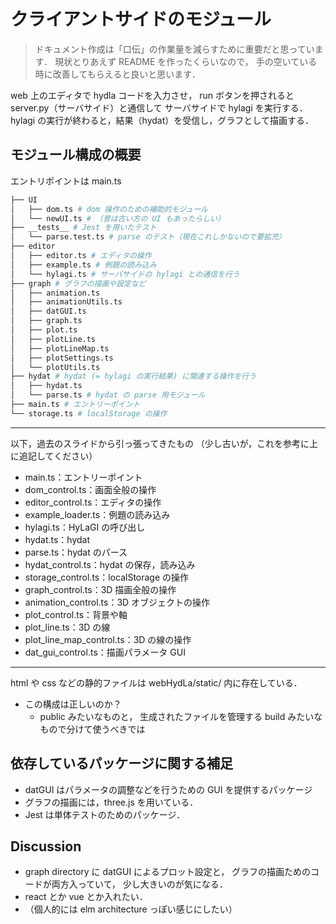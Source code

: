 # クライアントサイドのモジュール

> ドキュメント作成は「口伝」の作業量を減らすために重要だと思っています．
> 現状とりあえず README を作ったくらいなので，
> 手の空いている時に改善してもらえると良いと思います．

web 上のエディタで hydla コードを入力させ，
run ボタンを押されると server.py（サーバサイド）と通信して
サーバサイドで hylagi を実行する．
hylagi の実行が終わると，結果（hydat）を受信し，グラフとして描画する．

## モジュール構成の概要

エントリポイントは main.ts

```sh
├── UI
│   ├── dom.ts # dom 操作のための補助的モジュール
│   └── newUI.ts # （昔は古い方の UI もあったらしい）
├── __tests__ # Jest を用いたテスト
│   └── parse.test.ts # parse のテスト（現在これしかないので要拡充）
├── editor
│   ├── editor.ts # エディタの操作
│   ├── example.ts # 例題の読み込み
│   └── hylagi.ts # サーバサイドの hylagi との通信を行う
├── graph # グラフの描画や設定など
│   ├── animation.ts
│   ├── animationUtils.ts
│   ├── datGUI.ts
│   ├── graph.ts
│   ├── plot.ts
│   ├── plotLine.ts
│   ├── plotLineMap.ts
│   ├── plotSettings.ts
│   └── plotUtils.ts
├── hydat # hydat (= hylagi の実行結果) に関連する操作を行う
│   ├── hydat.ts
│   └── parse.ts # hydat の parse 用モジュール
├── main.ts # エントリーポイント
└── storage.ts # localStorage の操作
```

---

以下，過去のスライドから引っ張ってきたもの
（少し古いが，これを参考に上に追記してください）

- main.ts：エントリーポイント
- dom_control.ts：画面全般の操作
- editor_control.ts：エディタの操作
- example_loader.ts：例題の読み込み
- hylagi.ts：HyLaGI の呼び出し
- hydat.ts：hydat
- parse.ts：hydat のパース
- hydat_control.ts：hydat の保存，読み込み
- storage_control.ts：localStorage の操作
- graph_control.ts：3D 描画全般の操作
- animation_control.ts：3D オブジェクトの操作
- plot_control.ts：背景や軸
- plot_line.ts：3D の線
- plot_line_map_control.ts：3D の線の操作
- dat_gui_control.ts：描画パラメータ GUI

---

html や css などの静的ファイルは webHydLa/static/ 内に存在している．

- この構成は正しいのか？
  - public みたいなものと，
    生成されたファイルを管理する build みたいなもので分けて使うべきでは

## 依存しているパッケージに関する補足

- datGUI はパラメータの調整などを行うための GUI を提供するパッケージ
- グラフの描画には，three.js を用いている．
- Jest は単体テストのためのパッケージ．

## Discussion

- graph directory に datGUI によるプロット設定と，
  グラフの描画ためのコードが両方入っていて，
  少し大きいのが気になる．
- react とか vue とか入れたい．
- （個人的には elm architecture っぽい感じにしたい）
